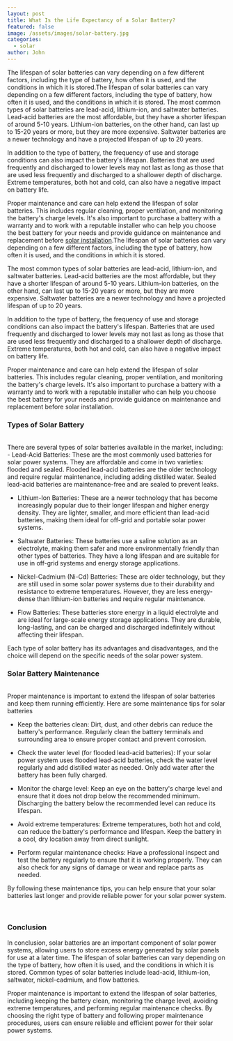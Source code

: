 ```yaml
---
layout: post
title: What Is the Life Expectancy of a Solar Battery?
featured: false
image: /assets/images/solar-battery.jpg
categories:
  - solar
author: John
---
```


The lifespan of solar batteries can vary depending on a few different factors, including the type of battery, how often it is used, and the conditions in which it is stored.The lifespan of solar batteries can vary depending on a few different factors, including the type of battery, how often it is used, and the conditions in which it is stored.
The most common types of solar batteries are lead-acid, lithium-ion, and saltwater batteries. Lead-acid batteries are the most affordable, but they have a shorter lifespan of around 5-10 years. Lithium-ion batteries, on the other hand, can last up to 15-20 years or more, but they are more expensive. Saltwater batteries are a newer technology and have a projected lifespan of up to 20 years.

In addition to the type of battery, the frequency of use and storage conditions can also impact the battery's lifespan. Batteries that are used frequently and discharged to lower levels may not last as long as those that are used less frequently and discharged to a shallower depth of discharge. Extreme temperatures, both hot and cold, can also have a negative impact on battery life.

Proper maintenance and care can help extend the lifespan of solar batteries. This includes regular cleaning, proper ventilation, and monitoring the battery's charge levels. It's also important to purchase a battery with a warranty and to work with a reputable installer who can help you choose the best battery for your needs and provide guidance on maintenance and replacement before [solar installation](/thing-you-need-to-know-solar-installation/).The lifespan of solar batteries can vary depending on a few different factors, including the type of battery, how often it is used, and the conditions in which it is stored.

The most common types of solar batteries are lead-acid, lithium-ion, and saltwater batteries. Lead-acid batteries are the most affordable, but they have a shorter lifespan of around 5-10 years. Lithium-ion batteries, on the other hand, can last up to 15-20 years or more, but they are more expensive. Saltwater batteries are a newer technology and have a projected lifespan of up to 20 years.

In addition to the type of battery, the frequency of use and storage conditions can also impact the battery's lifespan. Batteries that are used frequently and discharged to lower levels may not last as long as those that are used less frequently and discharged to a shallower depth of discharge. Extreme temperatures, both hot and cold, can also have a negative impact on battery life.

Proper maintenance and care can help extend the lifespan of solar batteries. This includes regular cleaning, proper ventilation, and monitoring the battery's charge levels. It's also important to purchase a battery with a warranty and to work with a reputable installer who can help you choose the best battery for your needs and provide guidance on maintenance and replacement before solar installation.
<br>

### Types of Solar Battery

<br>
There are several types of solar batteries available in the market, including:
<br>
- Lead-Acid Batteries: These are the most commonly used batteries for solar power systems. They are affordable and come in two varieties: flooded and sealed. Flooded lead-acid batteries are the older technology and require regular maintenance, including adding distilled water. Sealed lead-acid batteries are maintenance-free and are sealed to prevent leaks.

- Lithium-Ion Batteries: These are a newer technology that has become increasingly popular due to their longer lifespan and higher energy density. They are lighter, smaller, and more efficient than lead-acid batteries, making them ideal for off-grid and portable solar power systems.

- Saltwater Batteries: These batteries use a saline solution as an electrolyte, making them safer and more environmentally friendly than other types of batteries. They have a long lifespan and are suitable for use in off-grid systems and energy storage applications.

- Nickel-Cadmium (Ni-Cd) Batteries: These are older technology, but they are still used in some solar power systems due to their durability and resistance to extreme temperatures. However, they are less energy-dense than lithium-ion batteries and require regular maintenance.

- Flow Batteries: These batteries store energy in a liquid electrolyte and are ideal for large-scale energy storage applications. They are durable, long-lasting, and can be charged and discharged indefinitely without affecting their lifespan.

Each type of solar battery has its advantages and disadvantages, and the choice will depend on the specific needs of the solar power system.

 
### Solar Battery Maintenance
<br>
Proper maintenance is important to extend the lifespan of solar batteries and keep them running efficiently. Here are some maintenance tips for solar batteries

- Keep the batteries clean: Dirt, dust, and other debris can reduce the battery's performance. Regularly clean the battery terminals and surrounding area to ensure proper contact and prevent corrosion.

- Check the water level (for flooded lead-acid batteries): If your solar power system uses flooded lead-acid batteries, check the water level regularly and add distilled water as needed. Only add water after the battery has been fully charged.

- Monitor the charge level: Keep an eye on the battery's charge level and ensure that it does not drop below the recommended minimum. Discharging the battery below the recommended level can reduce its lifespan.

- Avoid extreme temperatures: Extreme temperatures, both hot and cold, can reduce the battery's performance and lifespan. Keep the battery in a cool, dry location away from direct sunlight.

- Perform regular maintenance checks: Have a professional inspect and test the battery regularly to ensure that it is working properly. They can also check for any signs of damage or wear and replace parts as needed.

By following these maintenance tips, you can help ensure that your solar batteries last longer and provide reliable power for your solar power system.

<br>

### Conclusion

In conclusion, solar batteries are an important component of solar power systems, allowing users to store excess energy generated by solar panels for use at a later time. The lifespan of solar batteries can vary depending on the type of battery, how often it is used, and the conditions in which it is stored. Common types of solar batteries include lead-acid, lithium-ion, saltwater, nickel-cadmium, and flow batteries.

Proper maintenance is important to extend the lifespan of solar batteries, including keeping the battery clean, monitoring the charge level, avoiding extreme temperatures, and performing regular maintenance checks. By choosing the right type of battery and following proper maintenance procedures, users can ensure reliable and efficient power for their solar power systems.
